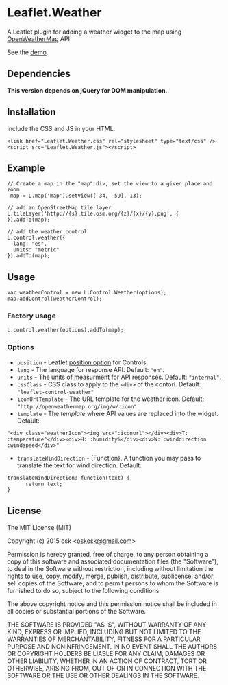 # Leaflet.Weather
A Leaflet plugin for adding a weather widget to the map using [OpenWeatherMap](http://openweathermap.org/) API

See the [demo](https://oskosk.github.io/Leaflet.Weather).

## Dependencies

**This version depends on jQuery for DOM manipulation**.

## Installation

Include the CSS and JS in your HTML.

    <link href="Leaflet.Weather.css" rel="stylesheet" type="text/css" />
    <script src="Leaflet.Weather.js"></script>  

## Example

    // Create a map in the "map" div, set the view to a given place and zoom
     map = L.map('map').setView([-34, -59], 13);

    // add an OpenStreetMap tile layer
    L.tileLayer('http://{s}.tile.osm.org/{z}/{x}/{y}.png', {
    }).addTo(map);

    // add the weather control
    L.control.weather({
      lang: "es",
      units: "metric"
    }).addTo(map);      


## Usage

    var weatherControl = new L.Control.Weather(options);
    map.addControl(weatherControl);

### Factory usage


    L.control.weather(options).addTo(map); 

### Options

* `position` - Leaflet [position option](http://leafletjs.com/reference.html#control-positions) for Controls.
* `lang` - The language for response API. Default: `"en"`.
* `units` - The units of measurment for API responses. Default: `"internal"`.
* `cssClass` - CSS class to apply to the `<div>` of the contorl. Default: `"leaflet-control-weather"`
* `iconUrlTemplate` - The URL template for the weather icon. Default: `"http://openweathermap.org/img/w/:icon"`.
* `template` - The _template_ where API values are replaced into the widget. Default:
```
"<div class="weatherIcon"><img src=":iconurl"></div><div>T: :temperature°</div><div>H: :humidity%</div><div>W: :winddirection :windspeed</div>"
```
* `translateWindDirection` - {Function}. A function you may pass to translate the text for wind direction. Default:
```
translateWindDirection: function(text) {
      return text;
}
```
## License 

The MIT License (MIT)

Copyright (c) 2015 osk &lt;oskosk@gmail.com&gt;

Permission is hereby granted, free of charge, to any person obtaining a copy
of this software and associated documentation files (the "Software"), to deal
in the Software without restriction, including without limitation the rights
to use, copy, modify, merge, publish, distribute, sublicense, and/or sell
copies of the Software, and to permit persons to whom the Software is
furnished to do so, subject to the following conditions:

The above copyright notice and this permission notice shall be included in all
copies or substantial portions of the Software.

THE SOFTWARE IS PROVIDED "AS IS", WITHOUT WARRANTY OF ANY KIND, EXPRESS OR
IMPLIED, INCLUDING BUT NOT LIMITED TO THE WARRANTIES OF MERCHANTABILITY,
FITNESS FOR A PARTICULAR PURPOSE AND NONINFRINGEMENT. IN NO EVENT SHALL THE
AUTHORS OR COPYRIGHT HOLDERS BE LIABLE FOR ANY CLAIM, DAMAGES OR OTHER
LIABILITY, WHETHER IN AN ACTION OF CONTRACT, TORT OR OTHERWISE, ARISING FROM,
OUT OF OR IN CONNECTION WITH THE SOFTWARE OR THE USE OR OTHER DEALINGS IN THE
SOFTWARE.
